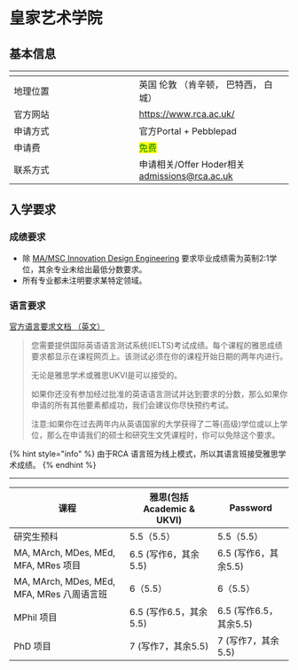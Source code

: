 # 皇家艺术学院

## 基本信息

<table data-header-hidden><thead><tr><th width="210"></th><th></th></tr></thead><tbody><tr><td>地理位置</td><td>英国 伦敦 （肯辛顿， 巴特西， 白城）</td></tr><tr><td>官方网站</td><td><a href="https://www.rca.ac.uk/">https://www.rca.ac.uk/</a></td></tr><tr><td>申请方式</td><td>官方Portal + Pebblepad</td></tr><tr><td>申请费</td><td><mark style="color:green;">免费</mark></td></tr><tr><td>联系方式</td><td>申请相关/Offer Hoder相关 <a href="mailto:admissions@rca.ac.uk">admissions@rca.ac.uk</a></td></tr></tbody></table>

## 入学要求

### 成绩要求

* 除 [MA/MSC Innovation Design Engineering](https://www.rca.ac.uk/study/programme-finder/innovation-design-engineering-ma-msc/#requirements) 要求毕业成绩需为英制2:1学位，其余专业未给出最低分数要求。
* 所有专业都未注明要求某特定领域。

### 语言要求

[官方语言要求文档 （英文）](https://www.rca.ac.uk/study/application-process/english-language-requirements/)

> 您需要提供国际英语语言测试系统(IELTS)考试成绩。每个课程的雅思成绩要求都显示在课程网页上。该测试必须在你的课程开始日期的两年内进行。
>
> 无论是雅思学术或雅思UKVI是可以接受的。
>
> 如果你还没有参加经过批准的英语语言测试并达到要求的分数，那么如果你申请的所有其他要素都成功，我们会建议你尽快预约考试。
>
> 注意:如果你在过去两年内从英语国家的大学获得了二等(高级)学位或以上学位，那么在申请我们的硕士和研究生文凭课程时，你可以免除这个要求。

{% hint style="info" %}
由于RCA 语言班为线上模式，所以其语言班接受雅思学术成绩。
{% endhint %}

***

| 课程                                    | 雅思(包括 Academic & UKVI) | Password           |
| ------------------------------------- | ---------------------- | ------------------ |
| 研究生预科                                 | 5.5（5.5）               | 5.5（5.5）           |
| MA, MArch, MDes, MEd, MFA, MRes 项目    | 6.5 (写作6，其余5.5)        | 6.5 (写作6，其余5.5)    |
| MA, MArch, MDes, MEd, MFA, MRes 八周语言班 | 6（5.5）                 | 6（5.5）             |
| MPhil 项目                              | 6.5 (写作6.5，其余5.5)      | 6.5 (写作6.5，其余5.5)  |
| PhD 项目                                | 7 (写作7，其余5.5)          | 7 (写作7，其余5.5)      |
